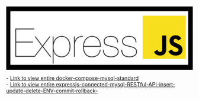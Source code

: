 <p align="center">
    <img src="./expressJS_logo.png" alt="expressJS_logo" style="display: block; margin: 0 auto;">
</p>

<div align="left">
   - <a href="./001-docker-compose-mysql-standard">Link to view entire docker-compose-mysql-standard</a>
</div>

<div align="left">
   - <a href="./expressjs-connected-mysql-RESTful-API-insert-update-delete-ENV-commit-rollback">Link to view entire expressjs-connected-mysql-RESTful-API-insert-update-delete-ENV-commit-rollback-</a>
</div>